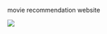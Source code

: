   
<!DOCTYPE html>
<html lang="en">
<head>
    <meta charset="UTF-8">
    <meta name="viewport" content="width=device-width, initial-scale=1.0">
    
</head>
<body>
    <p>movie recommendation website</p>
    <a href="https://66015711867cc500084adbc7--movierider.netlify.app/"></a>
    <img src="https://c4.wallpaperflare.com/wallpaper/862/449/162/jack-reacher-star-wars-interstellar-movie-john-wick-wallpaper-preview.jpg">
</body>
</html>

